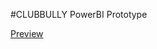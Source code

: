 #CLUBBULLY PowerBI Prototype

[Preview](https://github.com/psungg/PowerBI-Clubbully-Prototype/blob/main/Clubbully_Power_BI.pdf)
